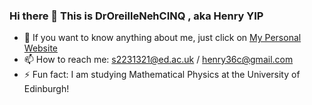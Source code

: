 ### Hi there 👋 This is DrOreilleNehCINQ , aka Henry YIP


- 🔭 If you want to know anything about me, just click on [My Personal Website](https://henry-yip.github.io/) 
- 📫 How to reach me: s2231321@ed.ac.uk / henry36c@gmail.com
- ⚡ Fun fact: I am studying Mathematical Physics at the University of Edinburgh! 
